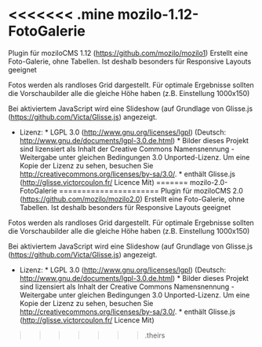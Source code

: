 <<<<<<< .mine
mozilo-1.12-FotoGalerie
======================
Plugin für moziloCMS 1.12 (https://github.com/mozilo/mozilo1)
Erstellt eine Foto-Galerie, ohne Tabellen. Ist deshalb besonders für Responsive Layouts geeignet 

Fotos werden als randloses Grid dargestellt. Für optimale Ergebnisse sollten die Vorschaubilder alle die gleiche Höhe haben (z.B. Einstellung 1000x150)

Bei aktiviertem JavaScript wird eine Slideshow (auf Grundlage von Glisse.js (https://github.com/Victa/Glisse.js) angezeigt.


* Lizenz: 
      * LGPL 3.0 (http://www.gnu.org/licenses/lgpl) (Deutsch: http://www.gnu.de/documents/lgpl-3.0.de.html)
      * Bilder dieses Projekt sind lizensiert als Inhalt der Creative Commons Namensnennung - Weitergabe unter gleichen Bedingungen 3.0 Unported-Lizenz. Um eine Kopie der Lizenz zu sehen, besuchen Sie http://creativecommons.org/licenses/by-sa/3.0/.
      * enthält Glisse.js (http://glisse.victorcoulon.fr/ Licence Mit) 
=======
mozilo-2.0-FotoGalerie
======================
Plugin für moziloCMS 2.0 (https://github.com/mozilo/mozilo2.0)
Erstellt eine Foto-Galerie, ohne Tabellen. Ist deshalb besonders für Responsive Layouts geeignet 

Fotos werden als randloses Grid dargestellt. Für optimale Ergebnisse sollten die Vorschaubilder alle die gleiche Höhe haben (z.B. Einstellung 1000x150)

Bei aktiviertem JavaScript wird eine Slideshow (auf Grundlage von Glisse.js (https://github.com/Victa/Glisse.js) angezeigt.


* Lizenz: 
      * LGPL 3.0 (http://www.gnu.org/licenses/lgpl) (Deutsch: http://www.gnu.de/documents/lgpl-3.0.de.html)
      * Bilder dieses Projekt sind lizensiert als Inhalt der Creative Commons Namensnennung - Weitergabe unter gleichen Bedingungen 3.0 Unported-Lizenz. Um eine Kopie der Lizenz zu sehen, besuchen Sie http://creativecommons.org/licenses/by-sa/3.0/.
      * enthält Glisse.js (http://glisse.victorcoulon.fr/ Licence Mit) 
>>>>>>> .theirs
